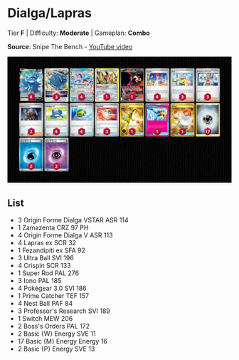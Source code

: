 # Dialga/Lapras

Tier **F** | Difficulty: **Moderate** | Gameplan: **Combo**

**Source**: Snipe The Bench - [YouTube video](https://www.youtube.com/watch?v=ta8nwN5idJw)

![decklist](../../!Images/Standard/13BRS-SRC/Lapras-Dialga.PNG)

## List
* 3 Origin Forme Dialga VSTAR ASR 114
* 1 Zamazenta CRZ 97 PH
* 4 Origin Forme Dialga V ASR 113
* 4 Lapras ex SCR 32
* 1 Fezandipiti ex SFA 92
* 3 Ultra Ball SVI 196
* 4 Crispin SCR 133
* 1 Super Rod PAL 276
* 3 Iono PAL 185
* 4 Pokégear 3.0 SVI 186
* 1 Prime Catcher TEF 157
* 4 Nest Ball PAF 84
* 3 Professor's Research SVI 189
* 1 Switch MEW 206
* 2 Boss's Orders PAL 172
* 2 Basic {W} Energy SVE 11
* 17 Basic {M} Energy Energy 16
* 2 Basic {P} Energy SVE 13
